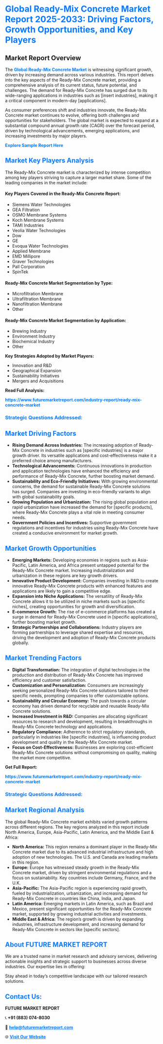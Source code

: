 <h1 style="color: #007BFF;">Global Ready-Mix Concrete Market Report 2025-2033: Driving Factors, Growth Opportunities, and Key Players</h1>

<section id="overview">
<h2>Market Report Overview</h2>
<p>The <a href="https://www.futuremarketreport.com/industry-report/ready-mix-concrete-market" style="color: #007BFF; text-decoration: none;"><strong>Global Ready-Mix Concrete Market</strong></a> is witnessing significant growth, driven by increasing demand across various industries. This report delves into the key aspects of the Ready-Mix Concrete market, providing a comprehensive analysis of its current status, future potential, and challenges. The demand for Ready-Mix Concrete has surged due to its wide-ranging applications in industries such as [insert industries], making it a critical component in modern-day [applications].</p>
<p>As consumer preferences shift and industries innovate, the Ready-Mix Concrete market continues to evolve, offering both challenges and opportunities for stakeholders. The global market is expected to expand at a substantial compound annual growth rate (CAGR) over the forecast period, driven by technological advancements, emerging applications, and increasing investments by major players.</p>
</section>

<section id="overview">
<p><a href="https://www.futuremarketreport.com/request-sample/reportId=32551" style="color: #007BFF; text-decoration: none;"><strong>Explore Sample Report Here</strong></a></p>
</section>

<section id="key-players">
<h2 style="color: #007BFF;">Market Key Players Analysis</h2>
<p>The Ready-Mix Concrete market is characterized by intense competition among key players striving to capture a larger market share. Some of the leading companies in the market include:</p>
<h4>Key Players Covered in the Ready-Mix Concrete Report:</h4>
<ul><li>Siemens Water Technologies</li><li>GEA Filtration</li><li>OSMO Membrane Systems</li><li>Koch Membrane Systems</li><li>TAMI Industries</li><li>Veolia Water Technologies</li><li>Dow</li><li>GE</li><li>Evoqua Water Technologies</li><li>Applied Membrane</li><li>EMD Millipore</li><li>Graver Technologies</li><li>Pall Corporation</li><li>SpinTek</li></ul>
<h4>Ready-Mix Concrete Market Segmentation by Type:</h4>
<ul><li>Microfiltration Membrane</li><li>Ultrafiltration Membrane</li><li>Nanofiltration Membrane</li><li>Other</li></ul>

<h4>Ready-Mix Concrete Market Segmentation by Application:</h4>
<ul><li>Brewing Industry</li><li>Environment Industry</li><li>Biochemical Industry</li><li>Other</li></ul>
<p><strong>Key Strategies Adopted by Market Players:</strong></p>
<ul>
<li>Innovation and R&D</li>
<li>Geographical Expansion</li>
<li>Sustainability Initiatives</li>
<li>Mergers and Acquisitions</li>
</ul>
</section>

<section>
<p><strong>Read Full Analysis: </strong></p><a href="https://www.futuremarketreport.com/industry-report/ready-mix-concrete-market" style="color: #007BFF; text-decoration: none;"><strong>https://www.futuremarketreport.com/industry-report/ready-mix-concrete-market</strong></a>
<h3 style="color: #007BFF;">Strategic Questions Addressed:</h3>
</section>

<section id="driving-factors">
<h2 style="color: #007BFF;">Market Driving Factors</h2>
<ul>
<li><strong>Rising Demand Across Industries:</strong> The increasing adoption of Ready-Mix Concrete in industries such as [specific industries] is a major growth driver. Its versatile applications and cost-effectiveness make it a preferred choice among manufacturers.</li>
<li><strong>Technological Advancements:</strong> Continuous innovations in production and application technologies have enhanced the efficiency and performance of Ready-Mix Concrete, further boosting market demand.</li>
<li><strong>Sustainability and Eco-Friendly Initiatives:</strong> With growing environmental concerns, the demand for sustainable Ready-Mix Concrete solutions has surged. Companies are investing in eco-friendly variants to align with global sustainability goals.</li>
<li><strong>Growing Population and Urbanization:</strong> The rising global population and rapid urbanization have increased the demand for [specific products], where Ready-Mix Concrete plays a vital role in meeting consumer needs.</li>
<li><strong>Government Policies and Incentives:</strong> Supportive government regulations and incentives for industries using Ready-Mix Concrete have created a conducive environment for market growth.</li>
</ul>
</section>

<section id="growth-opportunities">
<h2 style="color: #007BFF;">Market Growth Opportunities</h2>
<ul>
<li><strong>Emerging Markets:</strong> Developing economies in regions such as Asia-Pacific, Latin America, and Africa present untapped potential for the Ready-Mix Concrete market. Increasing industrialization and urbanization in these regions are key growth drivers.</li>
<li><strong>Innovative Product Development:</strong> Companies investing in R&D to create innovative Ready-Mix Concrete products with enhanced features and applications are likely to gain a competitive edge.</li>
<li><strong>Expansion into Niche Applications:</strong> The versatility of Ready-Mix Concrete allows it to be utilized in niche markets such as [specific niches], creating opportunities for growth and diversification.</li>
<li><strong>E-commerce Growth:</strong> The rise of e-commerce platforms has created a surge in demand for Ready-Mix Concrete used in [specific applications], further boosting market growth.</li>
<li><strong>Strategic Partnerships and Collaborations:</strong> Industry players are forming partnerships to leverage shared expertise and resources, driving the development and adoption of Ready-Mix Concrete products globally.</li>
</ul>
</section>

<section id="trending-factors">
<h2 style="color: #007BFF;">Market Trending Factors</h2>
<ul>
<li><strong>Digital Transformation:</strong> The integration of digital technologies in the production and distribution of Ready-Mix Concrete has improved efficiency and customer satisfaction.</li>
<li><strong>Customization and Personalization:</strong> Consumers are increasingly seeking personalized Ready-Mix Concrete solutions tailored to their specific needs, prompting companies to offer customizable options.</li>
<li><strong>Sustainability and Circular Economy:</strong> The push towards a circular economy has driven demand for recyclable and reusable Ready-Mix Concrete solutions.</li>
<li><strong>Increased Investment in R&D:</strong> Companies are allocating significant resources to research and development, resulting in breakthroughs in Ready-Mix Concrete technology and applications.</li>
<li><strong>Regulatory Compliance:</strong> Adherence to strict regulatory standards, particularly in industries like [specific industries], is influencing product development and quality in the Ready-Mix Concrete market.</li>
<li><strong>Focus on Cost-Effectiveness:</strong> Businesses are exploring cost-efficient Ready-Mix Concrete solutions without compromising on quality, making the market more competitive.</li>
</ul>
</section>

<section>
<p><strong>Get Full Report: </strong></p><a href="https://www.futuremarketreport.com/industry-report/ready-mix-concrete-market" style="color: #007BFF; text-decoration: none;"><strong>https://www.futuremarketreport.com/industry-report/ready-mix-concrete-market</strong></a>
<h3 style="color: #007BFF;">Strategic Questions Addressed:</h3>
</section>


<section id="regional-analysis">
<h2 style="color: #007BFF;">Market Regional Analysis</h2>
<p>The global Ready-Mix Concrete market exhibits varied growth patterns across different regions. The key regions analyzed in this report include North America, Europe, Asia-Pacific, Latin America, and the Middle East & Africa:</p>
<ul>
<li><strong>North America:</strong> This region remains a dominant player in the Ready-Mix Concrete market due to its advanced industrial infrastructure and high adoption of new technologies. The U.S. and Canada are leading markets in this region.</li>
<li><strong>Europe:</strong> Europe has witnessed steady growth in the Ready-Mix Concrete market, driven by stringent environmental regulations and a focus on sustainability. Key countries include Germany, France, and the U.K.</li>
<li><strong>Asia-Pacific:</strong> The Asia-Pacific region is experiencing rapid growth, fueled by industrialization, urbanization, and increasing demand for Ready-Mix Concrete in countries like China, India, and Japan.</li>
<li><strong>Latin America:</strong> Emerging markets in Latin America, such as Brazil and Mexico, present significant opportunities for the Ready-Mix Concrete market, supported by growing industrial activities and investments.</li>
<li><strong>Middle East & Africa:</strong> The region’s growth is driven by expanding industries, infrastructure development, and increasing demand for Ready-Mix Concrete in sectors like [specific sectors].</li>
</ul>
</section>

<footer>
<h2 style="color: #007BFF;">About FUTURE MARKET REPORT</h2>
<p>We are a trusted name in market research and advisory services, delivering actionable insights and strategic support to businesses across diverse industries. Our expertise lies in offering:</p>

<p>Stay ahead in today’s competitive landscape with our tailored research solutions.</p>

<h2 style="color: #007BFF;">Contact Us:</h2>
<p><strong>FUTURE MARKET REPORT</strong></p>
<p>📞 <strong>+91 (883) 074-8030</strong></p>
<p>📧 <strong><a href="mailto:help@futuremarketreport.com" style="color: #007BFF;">help@futuremarketreport.com</a></strong></p>
<p>🌐 <strong><a href="https://www.futuremarketreport.com/" style="color: #007BFF;">Visit Our Website</a></strong></p>
</footer>